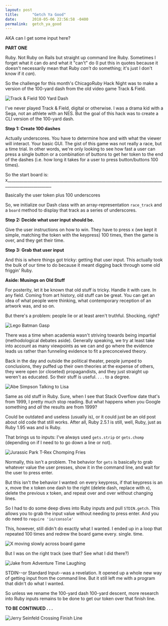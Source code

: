 ```yaml
---
layout: post
title:      "Getch Ya Good"
date:       2018-05-06 22:56:58 -0400
permalink:  getch_ya_good
---
```

AKA can I get some input here?

**PART ONE**

Ruby. Not Ruby on Rails but straight up command line Ruby. Sometimes I forget what it can do and what it "can't" do (I put this in quotes because it doesn't necessarily mean that Ruby *can't* do something; it's just I don't know if it *can*).

So the challenge for this month's ChicagoRuby Hack Night was to make a version of the 100-yard dash from the old video game Track & Field.

![Track & Field 100 Yard Dash](https://i.imgur.com/taFSN3S.png)

I've never played Track & Field, digital or otherwise. I was a drama kid with a Sega, not an athlete with an NES. But the goal of this hack was to create a CLI version of the 100-yard dash.

**Step 1: Create 100 dashes**

Actually underscores. You have to determine how and with what the viewer will interact. Your basic GUI. The gist of this game was not really a race, but a time trial. In other words, we're only looking to see how fast a user can press a single button or a combination of buttons to get her token to the end of the dashes (i.e. how long it takes for a user to press button/buttons 100 times).

So the start board is: x____________________________________________________________________________________________________

Basically the user token plus 100 underscores

So, we initialize our Dash class with an array-representation `race_track` and a `board` method to display that track as a series of underscores.

**Step 2: Decide what user input should be.**

Give the user instructions on how to win. They have to press x (we kept it simple, matching the token with the keypress) 100 times, then the game is over, and they get their time.

**Step 3: Grab that user input**

And this is where things got tricky: getting that user input. This actually took the bulk of our time to do because it meant digging back through some old friggin' Ruby.

**Aside: Musings on Old Stuff**

For posterity, let it be known that old stuff is tricky. Handle it with care. In any field. Coming from art history, old stuff can be great. You can get an idea of what people were thinking, what contemporary reception of an artwork was, and so on.

But there's a problem: people lie or at least aren't truthful. Shocking, right?

![Lego Batman Gasp](https://i.imgur.com/PzqF8T9.gif)

There was a time when academia wasn't striving towards being impartial (methodological debates aside). Generally speaking, we try at least take into account as many viewpoints as we can and go where the evidence leads us rather than funneling evidence to fit a preconceived theory.

Back in the day and outside the political theater, people jumped to conclusions, they puffed up their own theories at the expense of others, they were open (or closeted) propagandists, and they just straight up weren't as educated. So their stuff is useful. . . . to a degree.

![Abe Simpson Talking to Lisa](https://i.imgur.com/buZbz8v.gif)

Same as old stuff in Ruby. Sure, when I see that Stack Overflow date that's from 1999, I pretty much stop reading. But what happens when you Google something and *all* the results are from 1999?

Could be outdated and useless (usually is), or it could just be an old post about old code that still works. After all, Ruby 2.5.1 is still, well, Ruby, just as Ruby 1.95 was and is Ruby.

That brings us to inputs: I've always used `gets.strip` or `gets.chomp` (depending on if I need to to go down a line or not).

![Jurassic Park T-Rex Chomping Fries](https://i.imgur.com/6SIY6AO.gif)

Normally, this isn't a problem. The behavior for `gets` is basically to grab whatever value the user presses, show it in the command line, and wait for the user to press enter.

But this isn't the behavior I wanted: on every keypress, if that keypress is an x, move the x token one dash to the right (delete dash, replace with x), delete the previous x token, and repeat over and over without changing lines.

So I had to do some deep dives into Ruby inputs and pull `STDIN.getch`. This allows you to grab the input value without needing to press enter. And you do need to `require 'io/console'`

This, however, still didn't do exactly what I wanted. I ended up in a loop that repeated 100 times and redrew the board game every. single. time.

![X moving slowly across board game](https://i.imgur.com/Qd2yozF.png)

But I was on the right track (see that? See what I did there?)

![Jake from Adventure Time Laughing](https://i.imgur.com/WYoQTEL.gif)

STDIN--or Standard Input--was a revelation. It opened up a whole new way of getting input from the command line. But it still left me with a program that didn't do what I wanted.

So unless we rename the 100-yard dash 100-yard descent, more research into Ruby inputs remains to be done to get our token over that finish line.

**TO BE CONTINUED . . .**

![Jerry Seinfeld Crossing Finish Line](https://i.imgur.com/4fUNrPo.gif)
